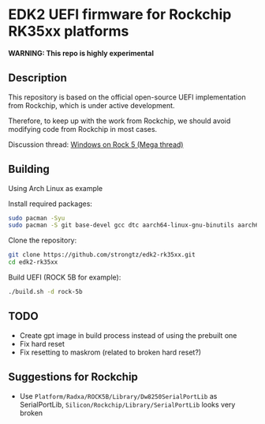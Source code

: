 # EDK2 UEFI firmware for Rockchip RK35xx platforms

**WARNING: This repo is highly experimental**

## Description

This repository is based on the official open-source UEFI implementation from Rockchip, which is under active development.

Therefore, to keep up with the work from Rockchip, we should avoid modifying code from Rockchip in most cases.

Discussion thread: [Windows on Rock 5 (Mega thread)](https://forum.radxa.com/t/windows-on-rock-5-mega-thread)

## Building

Using Arch Linux as example

Install required packages:
```bash
sudo pacman -Syu
sudo pacman -S git base-devel gcc dtc aarch64-linux-gnu-binutils aarch64-linux-gnu-gcc aarch64-linux-gnu-glibc python python-pyelftools iasl --needed
```

Clone the repository:
```bash
git clone https://github.com/strongtz/edk2-rk35xx.git
cd edk2-rk35xx
```

Build UEFI (ROCK 5B for example):
```bash
./build.sh -d rock-5b
```

## TODO
 - Create gpt image in build process instead of using the prebuilt one
 - Fix hard reset
 - Fix resetting to maskrom (related to broken hard reset?)

## Suggestions for Rockchip
 - Use `Platform/Radxa/ROCK5B/Library/Dw8250SerialPortLib` as SerialPortLib, `Silicon/Rockchip/Library/SerialPortLib` looks very broken
